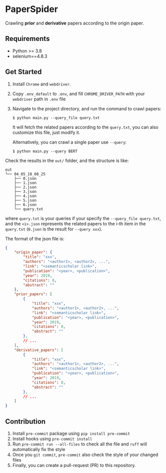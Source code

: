# PaperSpider

Crawling **prior** and **derivative** papers according to the origin paper.

## Requirements

- Python >= 3.8
- selenium==4.8.3

## Get Started

1. Install `Chrome` and `webdriver`.
2. Copy `.env_default` to `.env`, and fill `CHROME_DRIVER_PATH` with your `webdriver` path in `.env` file
3. Navigate to the project directory, and run the command to crawl papers:
    ```
    $ python main.py --query_file query.txt
    ```
    It will fetch the related papers according to the `query.txt`, you can also customize this file, just modify it.

    Alternatively, you can crawl a single paper use `--query`:
    ```
    $ python main.py --query BERT
    ```

Check the results in the `out/` folder, and the structure is like:
```
out
└── 04_05_18_08_25
    ├── 0.json
    ├── 1.json
    ├── 2.json
    ├── 3.json
    ├── 4.json
    ├── 5.json
    ├── 6.json
    └── query.txt
```
where `query.txt` is your queries if your specify the `--query_file query.txt`, and the `<i>.json` represents the related papers to the i-th item in the `query.txt` (`0.json` is the result for `--query xxx`).

The format of the json file is:
```json
{
    "origin_paper": {
        "title": "xxx",
        "authors": "<author1>, <author2>, ...",
        "link": "<semanticscholar link>",
        "publication": "<year>, <publication>",
        "year": 2019,
        "citations": 0,
        "abstract": ""
    },
    "prior_papers": [
        {
            "title": "xxx",
            "authors": "<author1>, <author2>, ...",
            "link": "<semanticscholar link>",
            "publication": "<year>, <publication>",
            "year": 2019,
            "citations": 0,
            "abstract": ""
        },
        // ...
    ],
    "derivative_papers": [
        {
            "title": "xxx",
            "authors": "<author1>, <author2>, ...",
            "link": "<semanticscholar link>",
            "publication": "<year>, <publication>",
            "year": 2019,
            "citations": 0,
            "abstract": ""
        },
        // ...
    ]
}
```

## Contribution

1. Install `pre-commit` package using `pip install pre-commit`
2. Install hooks using `pre-commit install`
3. Run `pre-commit run --all-files` to check all the file and `ruff` will automatically fix the style
4. Once you `git commit`, `pre-commit` also check the style of your changed files
5. Finally, you can create a pull-request (PR) to this repository.
